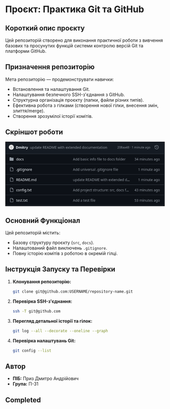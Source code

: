 # Проєкт: Практика Git та GitHub

## Короткий опис проєкту
Цей репозиторій створено для виконання практичної роботи з вивчення базових та просунутих функцій системи контролю версій Git та платформи GitHub.

## Призначення репозиторію
Мета репозиторію — продемонструвати навички:
* Встановлення та налаштування Git.
* Налаштування безпечного SSH-з'єднання з GitHub.
* Структурна організація проєкту (папки, файли різних типів).
* Ефективна робота з гілками (створення нової гілки, внесення змін, злиття/merge).
* Створення зрозумілої історії комітів.

## Скріншот роботи
![Прев'ю репозиторію](docs/preview.jpg)

## Основний Функціонал
Цей репозиторій містить:
* Базову структуру проєкту (`src`, `docs`).
* Налаштований файл виключень `.gitignore`.
* Повну історію комітів з роботою в окремій гілці.

## Інструкція Запуску та Перевірки
1. **Клонування репозиторію:**
   ```bash
   git clone git@github.com:USERNAME/repository-name.git

2. **Перевірка SSH-з'єднання:**
   ```bash
   ssh -T git@github.com

3. **Перегляд детальної історії та гілок:**
   ```bash
   git log --all --decorate --oneline --graph

4. **Перевірка налаштувань Git:**
   ```bash
   git config --list

## Автор
* **ПІБ:** Приз Дмитро Андрійович
* **Група:** П-31
## Completed
